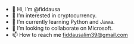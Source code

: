 - 👋 Hi, I’m @fiddausa
- 👀 I’m interested in cryptocurrency.
- 🌱 I’m currently learning Python and Jawa.
- 💞️ I’m looking to collaborate on Microsoft.
- 📫 How to reach me fiddausalim39@gmail.com

<!---
fiddausa/fiddausa is a ✨ special ✨ repository because its `README.md` (this file) appears on your GitHub profile.
You can click the Preview link to take a look at your changes.
--->

